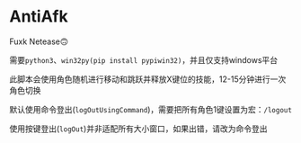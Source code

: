 # AntiAfk
Fuxk Netease🙃

需要```python3```、```win32py(pip install pypiwin32)```，并且仅支持windows平台

此脚本会使用角色随机进行移动和跳跃并释放X键位的技能，12-15分钟进行一次角色切换

默认使用命令登出(```logOutUsingCommand```)，需要把所有角色1键设置为宏：```/logout```

使用按键登出(```logOut```)并非适配所有大小窗口，如果出错，请改为命令登出
